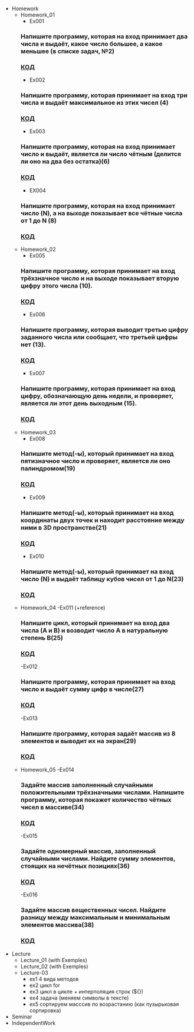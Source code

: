 - Homework
    - Homework_01
        - Ex001 
        ### Напишите программу, которая на вход принимает два числа и выдаёт, какое число большее, а какое меньшее (в списке задач, №2)
        ### [КОД](Homework/Homework_01/Ex001/Program.cs)
        - Ex002 
        ### Напишите программу, которая принимает на вход три числа и выдаёт максимальное из этих чисел (4)
        ### [КОД](Homework/Homework_01/Ex002/Program.cs)
        - Ex003
        ### Напишите программу, которая на вход принимает число и выдаёт, является ли число чётным (делится ли оно на два без остатка)(6)
        ### [КОД](Homework/Homework_01/Ex003/Program.cs)
        - EX004
        ### Напишите программу, которая на вход принимает число (N), а на выходе показывает все чётные числа от 1 до N (8)
        ### [КОД](Homework/Homework_01/Ex004/Program.cs)
    - Homework_02
        - Ex005
        ### Напишите программу, которая принимает на вход трёхзначное число и на выходе показывает вторую цифру этого числа (10).
        ### [КОД](Homework/Homework_02/Ex005/Program.cs)
        - Ex006
        ### Напишите программу, которая выводит третью цифру заданного числа или сообщает, что третьей цифры нет (13).
        ### [КОД](Homework/Homework_02/Ex006/Program.cs)
        - Ex007
        ###  Напишите программу, которая принимает на вход цифру, обозначающую день недели, и проверяет, является ли этот день выходным (15).
        ### [КОД](Homework/Homework_02/Ex007/Program.cs)
    - Homework_03
        - Ex008
        ### Напишите метод(-ы), который принимает на вход пятизначное число и проверяет, является ли оно палиндромом(19)
        ### [КОД](Homework/Homework_03/Ex008/Program.cs)
        - Ex009
        ### Напишите метод(-ы), который принимает на вход координаты двух точек и находит расстояние между ними в 3D пространстве(21)
        ### [КОД](Homework/Homework_03/Ex009/Program.cs)
        - Ex010
        ### Напишите метод(-ы), который принимает на вход число (N) и выдаёт таблицу кубов чисел от 1 до N(23)
        ### [КОД](Homework/Homework_03/Ex010/Program.cs)
    - Homework_04
        -Ex011 (+reference)
        ### Напишите цикл, который принимает на вход два числа (A и B) и возводит число A в натуральную степень B(25)
        ### [КОД](Homework/Homework_04/Ex011/Program.cs)
        -Ex012
        ### Напишите программу, которая принимает на вход число и выдаёт сумму цифр в числе(27)
        ### [КОД](Homework/Homework_04/Ex012/Program.cs)
        -Ex013
        ### Напишите программу, которая задаёт массив из 8 элементов и выводит их на экран(29)
        ### [КОД](Homework/Homework_04/Ex013/Program.cs)
    - Homework_05
        -Ex014
        ### Задайте массив заполненный случайными положительными трёхзначными числами. Напишите программу, которая покажет количество чётных чисел в массиве(34)
        ### [КОД](Homework/Homework_05/Ex014/Program.cs)
        -Ex015
        ### Задайте одномерный массив, заполненный случайными числами. Найдите сумму элементов, стоящих на нечётных позициях(36)
        ### [КОД](Homework/Homework_05/Ex015/Program.cs)
        -Ex016
        ### Задайте массив вещественных чисел. Найдите разницу между максимальным и минимальным элементов массива(38)
        ### [КОД](Homework/Homework_05/Ex016/Program.cs)
- Lecture
    - Lecture_01 (with Exemples)
    - Lecture_02 (with Exemples)
    - Lecture-03 
        - ex1 4 вида методов
        - ex2 цикл for
        - ex3 цикл в цикле + интерполяция строк (${})
        - ex4 задача (меняем символы в тексте)
        - ex5 сортируем масссив по возрастанию (как пузырьковая сортировка)
- Seminar
- IndependentWork 